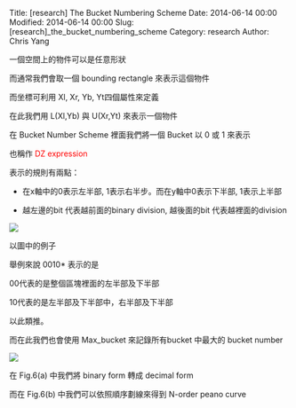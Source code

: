 Title: [research] The Bucket Numbering Scheme
Date: 2014-06-14 00:00
Modified: 2014-06-14 00:00
Slug: [research]_the_bucket_numbering_scheme
Category: research
Author: Chris Yang

一個空間上的物件可以是任意形狀

而通常我們會取一個 bounding rectangle 來表示這個物件

而坐標可利用 Xl, Xr, Yb, Yt四個屬性來定義

在此我們用 L(Xl,Yb) 與 U(Xr,Yt) 來表示一個物件

在 Bucket Number Scheme 裡面我們將一個 Bucket 以 0 或 1 來表示

也稱作 <font style="color:red;">DZ expression</font>

表示的規則有兩點：

* 在x軸中的0表示左半部, 1表示右半步。而在y軸中0表示下半部, 1表示上半部

* 越左邊的bit 代表越前面的binary division, 越後面的bit 代表越裡面的division

<img src="{filename}/images/dz_expression.png" />

以圖中的例子

舉例來說 0010* 表示的是

00代表的是整個區塊裡面的左半部及下半部

10代表的是左半部及下半部中，右半部及下半部

以此類推。

而在此我們也會使用 Max_bucket 來記錄所有bucket 中最大的 bucket number

<img src="{filename}/images/peano_curve.png" />

在 Fig.6(a) 中我們將 binary form 轉成 decimal form

而在 Fig.6(b) 中我們可以依照順序劃線來得到 N-order peano curve

